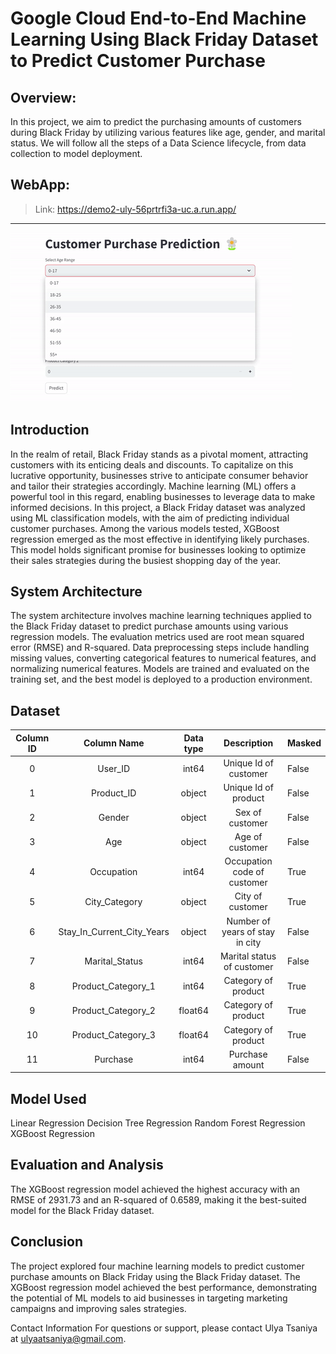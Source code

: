 # Google Cloud End-to-End Machine Learning Using Black Friday Dataset to Predict Customer Purchase

## Overview:
In this project, we aim to predict the purchasing amounts of customers during Black Friday by utilizing various features like age, gender, and marital status. We will follow all the steps of a Data Science lifecycle, from data collection to model deployment.
  
## WebApp: 
> Link: https://demo2-uly-56prtrfi3a-uc.a.run.app/
----
![](WebApp.gif)

## Introduction
In the realm of retail, Black Friday stands as a pivotal moment, attracting customers with its enticing deals and discounts. To capitalize on this lucrative opportunity, businesses strive to anticipate consumer behavior and tailor their strategies accordingly. Machine learning (ML) offers a powerful tool in this regard, enabling businesses to leverage data to make informed decisions. In this project, a Black Friday dataset was analyzed using ML classification models, with the aim of predicting individual customer purchases. Among the various models tested, XGBoost regression emerged as the most effective in identifying likely purchases. This model holds significant promise for businesses looking to optimize their sales strategies during the busiest shopping day of the year.

## System Architecture
The system architecture involves machine learning techniques applied to the Black Friday dataset to predict purchase amounts using various regression models. The evaluation metrics used are root mean squared error (RMSE) and R-squared. Data preprocessing steps include handling missing values, converting categorical features to numerical features, and normalizing numerical features. Models are trained and evaluated on the training set, and the best model is deployed to a production environment.

## Dataset 
| Column ID |         Column Name        | Data type |           Description           | Masked |
|:---------:|:--------------------------:|:---------:|:-------------------------------:|--------|
|     0     |           User_ID          |   int64   |      Unique Id of customer      | False  |
|     1     |         Product_ID         |   object  |       Unique Id of product      | False  |
|     2     |           Gender           |   object  |         Sex of customer         | False  |
|     3     |             Age            |   object  |         Age of customer         | False  |
|     4     |         Occupation         |   int64   |   Occupation code of customer   | True   |
|     5     |        City_Category       |   object  |         City of customer        | True   |
|     6     | Stay_In_Current_City_Years |   object  | Number of years of stay in city | False  |
|     7     |       Marital_Status       |   int64   |    Marital status of customer   | False  |
|     8     |     Product_Category_1     |   int64   |       Category of product       | True   |
|     9     |     Product_Category_2     |  float64  |       Category of product       | True   |
|     10    |     Product_Category_3     |  float64  |       Category of product       | True   |
|     11    |          Purchase          |   int64   |         Purchase amount         | False  |

## Model Used
Linear Regression
Decision Tree Regression
Random Forest Regression
XGBoost Regression

## Evaluation and Analysis 
The XGBoost regression model achieved the highest accuracy with an RMSE of 2931.73 and an R-squared of 0.6589, making it the best-suited model for the Black Friday dataset.

## Conclusion
The project explored four machine learning models to predict customer purchase amounts on Black Friday using the Black Friday dataset. The XGBoost regression model achieved the best performance, demonstrating the potential of ML models to aid businesses in targeting marketing campaigns and improving sales strategies.

Contact Information
For questions or support, please contact Ulya Tsaniya at ulyaatsaniya@gmail.com.

